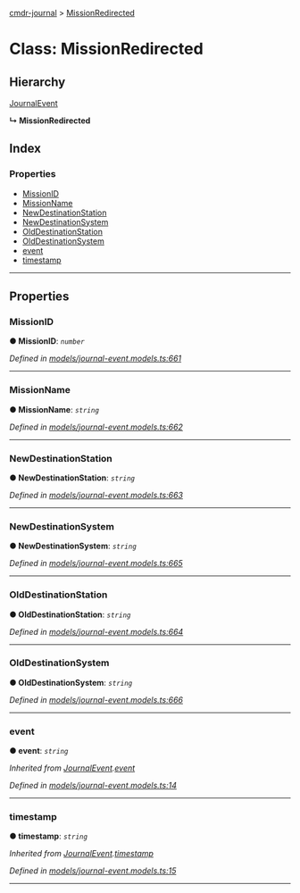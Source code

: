 [cmdr-journal](../README.md) > [MissionRedirected](../classes/missionredirected.md)



# Class: MissionRedirected

## Hierarchy


 [JournalEvent](journalevent.md)

**↳ MissionRedirected**







## Index

### Properties

* [MissionID](missionredirected.md#missionid)
* [MissionName](missionredirected.md#missionname)
* [NewDestinationStation](missionredirected.md#newdestinationstation)
* [NewDestinationSystem](missionredirected.md#newdestinationsystem)
* [OldDestinationStation](missionredirected.md#olddestinationstation)
* [OldDestinationSystem](missionredirected.md#olddestinationsystem)
* [event](missionredirected.md#event)
* [timestamp](missionredirected.md#timestamp)



---
## Properties
<a id="missionid"></a>

###  MissionID

**●  MissionID**:  *`number`* 

*Defined in [models/journal-event.models.ts:661](https://github.com/chrisbruford/cmdr-journal/blob/0588b1f/src/models/journal-event.models.ts#L661)*





___

<a id="missionname"></a>

###  MissionName

**●  MissionName**:  *`string`* 

*Defined in [models/journal-event.models.ts:662](https://github.com/chrisbruford/cmdr-journal/blob/0588b1f/src/models/journal-event.models.ts#L662)*





___

<a id="newdestinationstation"></a>

###  NewDestinationStation

**●  NewDestinationStation**:  *`string`* 

*Defined in [models/journal-event.models.ts:663](https://github.com/chrisbruford/cmdr-journal/blob/0588b1f/src/models/journal-event.models.ts#L663)*





___

<a id="newdestinationsystem"></a>

###  NewDestinationSystem

**●  NewDestinationSystem**:  *`string`* 

*Defined in [models/journal-event.models.ts:665](https://github.com/chrisbruford/cmdr-journal/blob/0588b1f/src/models/journal-event.models.ts#L665)*





___

<a id="olddestinationstation"></a>

###  OldDestinationStation

**●  OldDestinationStation**:  *`string`* 

*Defined in [models/journal-event.models.ts:664](https://github.com/chrisbruford/cmdr-journal/blob/0588b1f/src/models/journal-event.models.ts#L664)*





___

<a id="olddestinationsystem"></a>

###  OldDestinationSystem

**●  OldDestinationSystem**:  *`string`* 

*Defined in [models/journal-event.models.ts:666](https://github.com/chrisbruford/cmdr-journal/blob/0588b1f/src/models/journal-event.models.ts#L666)*





___

<a id="event"></a>

###  event

**●  event**:  *`string`* 

*Inherited from [JournalEvent](journalevent.md).[event](journalevent.md#event)*

*Defined in [models/journal-event.models.ts:14](https://github.com/chrisbruford/cmdr-journal/blob/0588b1f/src/models/journal-event.models.ts#L14)*





___

<a id="timestamp"></a>

###  timestamp

**●  timestamp**:  *`string`* 

*Inherited from [JournalEvent](journalevent.md).[timestamp](journalevent.md#timestamp)*

*Defined in [models/journal-event.models.ts:15](https://github.com/chrisbruford/cmdr-journal/blob/0588b1f/src/models/journal-event.models.ts#L15)*





___


